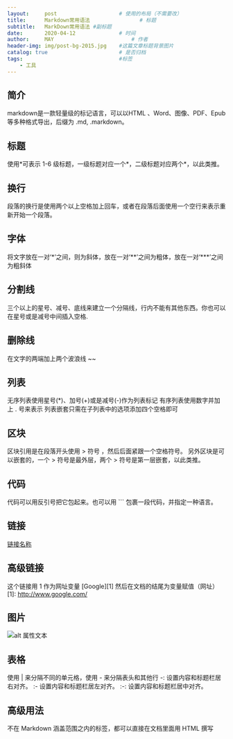 ```yaml
---
layout:     post   				    # 使用的布局（不需要改）
title:      Markdown常用语法 				# 标题 
subtitle:   MarkDown常用语法 #副标题
date:       2020-04-12 				# 时间
author:     MAY 						# 作者
header-img: img/post-bg-2015.jpg 	#这篇文章标题背景图片
catalog: true 						# 是否归档
tags:								#标签
    - 工具
---
```


## 简介
 markdown是一款轻量级的标记语言，可以以HTML 、Word、图像、PDF、Epub 等多种格式导出，后缀为 .md, .markdown。
## 标题
使用\*可表示 1-6 级标题，一级标题对应一个\*，二级标题对应两个\*，以此类推。
## 换行
 段落的换行是使用两个以上空格加上回车，或者在段落后面使用一个空行来表示重新开始一个段落。
## 字体
 将文字放在一对‘\*’之间，则为斜体，放在一对‘\*\*’之间为粗体，放在一对‘\*\*\*’之间为粗斜体
## 分割线
 三个以上的星号、减号、底线来建立一个分隔线，行内不能有其他东西。你也可以在星号或是减号中间插入空格.
## 删除线
 在文字的两端加上两个波浪线 ~~
## 列表
 无序列表使用星号(*)、加号(+)或是减号(-)作为列表标记
 有序列表使用数字并加上 . 号来表示
 列表嵌套只需在子列表中的选项添加四个空格即可
## 区块
 区块引用是在段落开头使用 > 符号 ，然后后面紧跟一个空格符号。
 另外区块是可以嵌套的，一个 > 符号是最外层，两个 > 符号是第一层嵌套，以此类推。
## 代码
 代码可以用反引号把它包起来。也可以用 \`\`\` 包裹一段代码，并指定一种语言。
## 链接
  [链接名称](链接地址)
## 高级链接
  这个链接用 1 作为网址变量 [Google][1]
  然后在文档的结尾为变量赋值（网址）
  [1]: http://www.google.com/
## 图片
  ![alt 属性文本](图片地址)
## 表格
  使用 | 来分隔不同的单元格，使用 - 来分隔表头和其他行
  -: 设置内容和标题栏居右对齐。
  :- 设置内容和标题栏居左对齐。
  :-: 设置内容和标题栏居中对齐。
## 高级用法
  不在 Markdown 涵盖范围之内的标签，都可以直接在文档里面用 HTML 撰写
